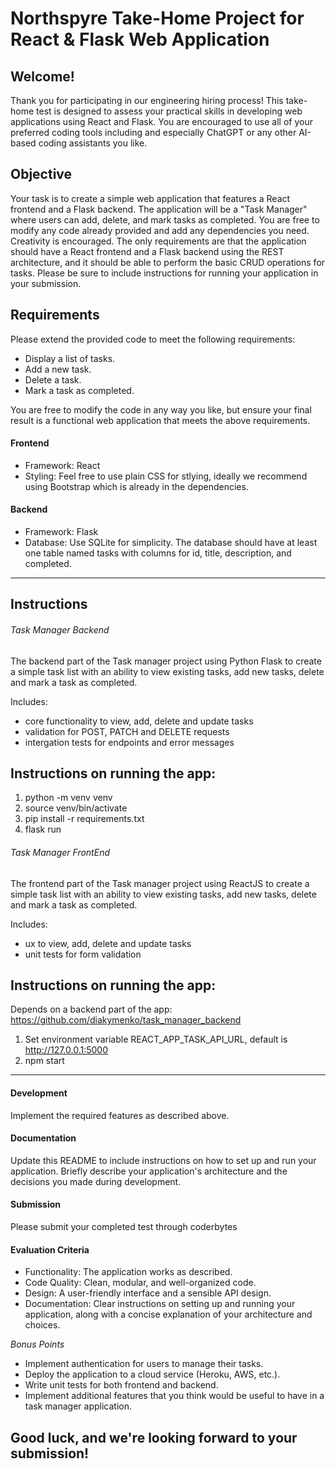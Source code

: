 # Northspyre Take-Home Project for React & Flask Web Application

## Welcome!

Thank you for participating in our engineering hiring process! This take-home test is designed to assess your practical skills in developing web applications using React and Flask. You are encouraged to use all of your preferred coding tools including and especially ChatGPT or any other AI-based coding assistants you like.

## Objective
Your task is to create a simple web application that features a React frontend and a Flask backend. The application will be a "Task Manager" where users can add, delete, and mark tasks as completed. You are free to modify any code already provided and add any dependencies you need. Creativity is encouraged. The only requirements are that the application should have a React frontend and a Flask backend using the REST architecture, and it should be able to perform the basic CRUD operations for tasks. Please be sure to include instructions for running your application in your submission.

## Requirements

Please extend the provided code to meet the following requirements:
* Display a list of tasks.
* Add a new task.
* Delete a task.
* Mark a task as completed.

You are free to modify the code in any way you like, but ensure your final result is a functional web application that meets the above requirements.

#### Frontend

* Framework: React
* Styling: Feel free to use plain CSS for stlying, ideally we recommend using Bootstrap which is already in the dependencies.

#### Backend

* Framework: Flask
* Database: Use SQLite for simplicity. The database should have at least one table named tasks with columns for id, title, description, and completed.

_________________________________________________________________________________________________________________________________
## Instructions

###### Task Manager Backend
The backend part of the Task manager project using Python Flask to create a simple task list with an ability to view existing tasks, add new tasks, delete and mark a task as completed. 

Includes:
- core functionality to view, add, delete and update tasks
- validation for POST, PATCH and DELETE requests
- intergation tests for endpoints and error messages

## Instructions on running the app:
1. python -m venv venv
2. source venv/bin/activate
3. pip install -r requirements.txt
4. flask run

###### Task Manager FrontEnd
The frontend part of the Task manager project using ReactJS to create a simple task list with an ability to view existing tasks, add new tasks, delete and mark a task as completed.

Includes:
- ux to view, add, delete and update tasks
- unit tests for form validation

## Instructions on running the app:
Depends on a backend part of the app: https://github.com/diakymenko/task_manager_backend
1. Set environment variable REACT_APP_TASK_API_URL, default is http://127.0.0.1:5000
2. npm start
____________________________________________________________________________________________________________________________
#### Development
Implement the required features as described above.

#### Documentation
Update this README to include instructions on how to set up and run your application.
Briefly describe your application's architecture and the decisions you made during development.

#### Submission
Please submit your completed test through coderbytes

#### Evaluation Criteria

* Functionality: The application works as described.
* Code Quality: Clean, modular, and well-organized code.
* Design: A user-friendly interface and a sensible API design.
* Documentation: Clear instructions on setting up and running your application, along with a concise explanation of your architecture and choices.

*Bonus Points*

* Implement authentication for users to manage their tasks.
* Deploy the application to a cloud service (Heroku, AWS, etc.).
* Write unit tests for both frontend and backend.
* Implement additional features that you think would be useful to have in a task manager application.


## Good luck, and we're looking forward to your submission!
